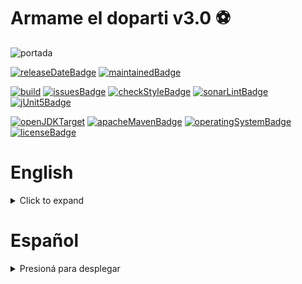 # Armame el doparti v3.0 ⚽

![portada](./src/main/res/img/readme/cover.png)

[![releaseDateBadge](https://img.shields.io/badge/release%20date-tbd-yellow)]()
[![maintainedBadge](https://img.shields.io/badge/maintained-yes-brightgreen)]()

[![build](https://github.com/akmsw/armame-el-doparti/actions/workflows/maven.yml/badge.svg?branch=develop-v3.0)](https://github.com/akmsw/armame-el-doparti/actions/workflows/maven.yml)
[![issuesBadge](https://img.shields.io/github/issues/akmsw/armame-el-doparti.svg?logo=github)](https://github.com/akmsw/armame-el-doparti/issues)
[![checkStyleBadge](https://img.shields.io/badge/checkstyle10.3.1-passing-brightgreen)](https://checkstyle.sourceforge.io/)
[![sonarLintBadge](https://img.shields.io/badge/sonarlint-passing-brightgreen?logo=sonarlint)](https://www.sonarlint.org/)
[![jUnit5Badge](https://img.shields.io/badge/junit5-passing-brightgreen?logo=junit5)](https://junit.org/junit5/)

[![openJDKTarget](https://img.shields.io/badge/jdk-11%2B-red?logo=openjdk)](https://openjdk.org/projects/jdk/11/)
[![apacheMavenBadge](https://img.shields.io/badge/apache-maven-orange?logo=apachemaven)](https://maven.apache.org/)
[![operatingSystemBadge](https://img.shields.io/badge/os-cross--platform-blueviolet?logo=windows-terminal)](https://en.wikipedia.org/wiki/Cross-platform_software)
[![licenseBadge](https://img.shields.io/badge/gpl-3.0-blue?logo=gnu)](https://www.gnu.org/licenses/gpl-3.0.en.html)

# English
<details>
  <summary>Click to expand</summary>

  ## 📜 Index
  - [What is it?](https://github.com/akmsw/armame-el-doparti#-what-is-it)
  - [Requirements](https://github.com/akmsw/armame-el-doparti#-requirements)
      - [Java](https://github.com/akmsw/armame-el-doparti#-java)
          - [Minimum version](https://github.com/akmsw/armame-el-doparti#minimum-version)
          - [Recommended version](https://github.com/akmsw/armame-el-doparti#recommended-version)
  - [Download](https://github.com/akmsw/armame-el-doparti#-download)
  - [Installation & execution](https://github.com/akmsw/armame-el-doparti#%EF%B8%8F-installation--execution)
  - [How to use it?](https://github.com/akmsw/armame-el-doparti#-how-to-use-it)
  - [New features](https://github.com/akmsw/armame-el-doparti#-new-features)
      - [Players anchoring](https://github.com/akmsw/armame-el-doparti#-players-anchoring)
  - [Improvements](https://github.com/akmsw/armame-el-doparti#-improvements)
  - [Troubleshooting](https://github.com/akmsw/armame-el-doparti#%EF%B8%8F-troubleshooting)
      - [On Linux](https://github.com/akmsw/armame-el-doparti#-on-linux)
  - [Issues & suggestions](https://github.com/akmsw/armame-el-doparti#%EF%B8%8F-issues--suggestions)
  - [Screenshots](https://github.com/akmsw/armame-el-doparti#-screenshots)

  ## 🔎 What is it?
  Completely developed in Java and fully refactored, the new version of this program offers a fast and intuitive way to generate teams for soccer matches with 7 players per team, distributed either randomly or based on their skill.\
  It offers the possibility of "anchoring" two or more players to each other, thus guaranteeing that they will remain on the same team regardless of the chosen distribution method.

  ## 📦 Requirements
  ### ☕ Java
  - #### Minimum version
      🟡 [Java 11](https://www.oracle.com/ar/java/technologies/javase/jdk11-archive-downloads.html)
  - #### Recommended version
      🟢 [Java 17](https://www.oracle.com/java/technologies/javase/jdk17-archive-downloads.html) *(or newer)*

  ## 📥 Download
  The latest stable version of the program is available for download in the [releases](https://github.com/akmsw/armame-el-doparti/releases) section.

  ## ▶️ Installation & execution
  Beyond the listed requirements, no further installation is needed to run this program.\
  Once the file with the ***.jar*** extension has been downloaded, and regardless of the operating system you use, you can go to the folder where it is located and open it with a simple *double click*.\
  In case you are on Linux and the program does not open, see the [troubleshooting on Linux](https://github.com/akmsw/armame-el-doparti#-en-linux) section.\
  Another way to run this program is to open a terminal inside the file's containing folder and run the command:
  ```bash
  java -jar file_name.jar
  ```

  ## 📝 How to use it?
  The user will be able to generate their teams by entering the names of the players to be drawn in each position.\
  The standard team formation is:
  - **Central defenders**: 1
  - **Lateral defenders**: 2
  - **Midfielders**: 2
  - **Forwards**: 1
  - **Goalkeepers**: 1

  Once the names of all the players to distribute in each position for both teams have been entered, it will be possible to select whether to distribute them randomly, or based on their skill.\
  If the second option is chosen, the user will be prompted for a skill number from 1 ***(bad player)*** to 5 ***(excellent player)*** for each player.\
  Finally, the teams will be assembled in the most fair way possible.\
  If the players are distributed based on their skill, the optimal distribution will be unique. If you decide to distribute them randomly, you can redistribute them as many times as you want.

  ## ⭐ New features
  ### 🔗 Players anchoring
  The objective of this feature is to indicate that at least two players selected by the user must belong to the same team regardless of the distribution chosen. The maximum possible number of players to pin to the same team is 6, thus guaranteeing that there are always at least two players left unpinned in order to make a distribution.\
  For this, a checkbox labeled "*Anclar jugadores*" is provided in the names input window. If the user checks this checkbox, after selecting the player distribution method, a window will be presented in which there will be all the entered players names and their respective checkbox. Players whose checkbox is checked will be pinned to the same team.\
  It will not be possible to anchor all players of the same type to the same team (i.e., if all midfielders are anchored for the same team, the other team will not have midfielders and this is not possible). The same goes for anchoring more than half of the registered players for a particular position to the same team.

  ## ✅ Improvements
  - Much more comfortable, intuitive and nicer GUI than in previous versions.
  - Major GUI bugs fix.
  - More efficient algorithms for players distribution were implemented.
  - Non-vital classes and methods were dropped, significantly improving abstraction, code modularization, maintainability, and program execution speed.
  - Implementation of regular expressions to lighten tasks.
  - Important refactoring changes.

  ## 🛠️ Troubleshooting
  ### 🐧 On Linux
  - If the ***.jar*** file does not run when you double-click it, follow the steps below:
      - Right click on the downloaded file
      - Go to properties
      - Open with...
      - In the custom command input field, enter: `java -jar`
      - Set as default option for execution of .jar files

  ## ⚠️ Issues & suggestions
  If the program has an error that must be reported to fix it, if you have thought of any new functionality to add to the program, or if you think that something could be modified, the [issues](https://github.com/akmsw/armame-el-doparti/issues) section is open for you to make these reports and/or suggestions. A GitHub account is required to open a new issue in the repository. In order to work on it as quickly as possible, I provide you with some templates for each case where I ask you for all the information that will be useful to me.

  ## 📸 Screenshots
  ![main_menu_window](./src/main/res/img/readme/ss1.png)\
  *Main menu window*

  ![help_window](./src/main/res/img/readme/ss2.png)\
  *Help window*

  ![names_input_window](./src/main/res/img/readme/ss3.png)\
  *Names input window*

  ![anchorages_window](./src/main/res/img/readme/ss4.png)\
  *Anchorages window*

  ![skills_window](./src/main/res/img/readme/ss5.png)\
  *Skills window*

  ![results_window_1](./src/main/res/img/readme/ss6.png)\
  *Random distribution without anchorages*

  ![results_window_2](./src/main/res/img/readme/ss7.png)\
  *Random distribution with three anchorages*

  ![results_window_3](./src/main/res/img/readme/ss8.png)\
  *By-skill distribution without anchorages*

</details>

# Español
<details>
  <summary>Presioná para desplegar</summary>

  ## 📜 Índice
  - [¿Qué es?](https://github.com/akmsw/armame-el-doparti#-qu%C3%A9-es)
  - [Requisitos](https://github.com/akmsw/armame-el-doparti#-requisitos)
      - [Java](https://github.com/akmsw/armame-el-doparti#-java)
          - [Versión mínima](https://github.com/akmsw/armame-el-doparti#versi%C3%B3n-m%C3%ADnima)
          - [Versión recomendada](https://github.com/akmsw/armame-el-doparti#versi%C3%B3n-recomendada)
  - [Descarga](https://github.com/akmsw/armame-el-doparti#-descarga)
  - [Instalación y ejecución](https://github.com/akmsw/armame-el-doparti#%EF%B8%8F-instalaci%C3%B3n-y-ejecuci%C3%B3n)
  - [¿Cómo se usa?](https://github.com/akmsw/armame-el-doparti#-c%C3%B3mo-se-usa)
  - [Nuevas funcionalidades](https://github.com/akmsw/armame-el-doparti#-nuevas-funcionalidades)
      - [Anclaje de jugadores](https://github.com/akmsw/armame-el-doparti#-anclaje-de-jugadores)
  - [Mejoras](https://github.com/akmsw/armame-el-doparti#-mejoras)
  - [Solución a problemas frecuentes](https://github.com/akmsw/armame-el-doparti#%EF%B8%8F-soluci%C3%B3n-de-problemas-comunes)
      - [En Linux](https://github.com/akmsw/armame-el-doparti#-en-linux)
  - [Reportes y sugerencias](https://github.com/akmsw/armame-el-doparti#%EF%B8%8F-reportes-y-sugerencias)
  - [Capturas de pantalla](https://github.com/akmsw/armame-el-doparti#-capturas-de-pantalla)

  ## 🔎 ¿Qué es?
  Desarrollado completamente en Java y refactorizado en su totalidad, la nueva versión de este programa ofrece una rápida e intuitiva manera de generar equipos para partidos de fútbol 7, ya sea con distribución aleatoria de jugadores o basada en puntuaciones.\
  Se ofrece la posibilidad de "anclar" dos o más jugadores entre sí, garantizando de esta forma que queden en el mismo equipo sin importar el método de distribución elegido.

  ## 📦 Requisitos
  ### ☕ Java
  - #### Versión mínima
      🟡 [Java 11](https://www.oracle.com/ar/java/technologies/javase/jdk11-archive-downloads.html)
  - #### Versión recomendada
      🟢 [Java 17](https://www.oracle.com/java/technologies/javase/jdk17-archive-downloads.html) *(o más reciente)*

  ## 📥 Descarga
  La versión estable más reciente del programa se encuentra disponible para descargar en la sección [releases](https://github.com/akmsw/armame-el-doparti/releases) de este proyecto.

  ## ▶️ Instalación y ejecución
  Más allá de los requisitos listados, no hace falta ninguna instalación para correr este programa.\
  Una vez descargado el archivo con extensión ***.jar***, e independientemente del sistema operativo que uses, podés dirigirte a la carpeta donde está situado y abrirlo con un simple *doble click*. En caso de estar en Linux y que el programa no se abra, revisá la sección de [solución a problemas frecuentes en linux](https://github.com/akmsw/armame-el-doparti#-en-linux).\
  Una alternativa es abrir una terminal dentro de la carpeta contenedora del archivo y ejecutar el comando:
  ```bash
  java -jar nombre_del_archivo.jar
  ```

  ## 📝 ¿Cómo se usa?
  Primero vas a tener que ingresar los nombres de los jugadores a sortear en cada posición.\
  La distribución estándar de jugadores por equipo es:
  - **Defensores centrales**: 1
  - **Defensores laterales**: 2
  - **Mediocampistas**: 2
  - **Delanteros**: 1
  - **Arqueros**: 1

  Una vez ingresados los nombres de todos los jugadores a repartir en cada posición para ambos equipos, vas a poder seleccionar si distribuirlos de manera aleatoria o en base a una puntuación.\
  Si elegís la segunda opción, vas a tener que ingresar una puntuación de 1 ***(mal jugador)*** a 5 ***(excelente jugador)*** para cada uno.\
  Finalmente, los equipos se van a armar de la manera más equitativa posible.\
  Si los jugadores se reparten en base a sus puntuaciones, la distribución óptima va a ser única. Si se los reparte de manera aleatoria, vas a poder redistribuirlos tantas veces como quieras.

  ## ⭐ Nuevas funcionalidades
  ### 🔗 Anclaje de jugadores
  El objetivo de esta funcionalidad es la de indicarle al programa que al menos dos jugadores seleccionados por el usuario tienen que estar en el mismo equipo sin importar la distribución que se elija para el resto. El número máximo posible de jugadores a anclar a un mismo equipo es de 6, garantizando así que siempre queden al menos dos jugadores sin anclar para poder realizar alguna distribución.\
  Para esto, hay una casilla rotulada con el texto "*Anclar jugadores*" en la ventana de ingreso de nombres. Si tildás esta casilla, luego de seleccionar el método de distribución de jugadores, vas a ver una ventana con una lista con todos los nombres ingresados, cada uno con una casilla similar asignada. Los jugadores cuya casilla esté tildada van a ser anclados al mismo equipo.\
  No se pueden anclar a un mismo equipo todos los jugadores de un mismo tipo (por ejemplo, si se anclan todos los mediocampistas para un mismo equipo, el otro equipo no va a tener mediocampistas y esto no es posible). Lo mismo sucede con anclar a un mismo equipo más de la mitad de jugadores registrados para una posición particular.

  ## ✅ Mejoras
  - GUI mucho más cómoda, intuitiva y agradable que en versiones anteriores.
  - Arreglo de importantes bugs de la GUI.
  - Se implementaron algoritmos más eficientes para las distribuciones.
  - Se prescindió de clases y métodos que no eran vitales, mejorando significativamente la abstracción, la modularización del código, su mantenibilidad y la velocidad de ejecución del programa.
  - Se implementarion expresiones regulares para alivianar tareas.
  - Importantes cambios de refactorización.

  ## 🛠️ Solución a problemas frecuentes
  ### 🐧 En Linux
  - Si el archivo ***.jar*** no se ejecuta al hacerle doble click, hacé esto:
      - Click derecho sobre el archivo descargado
      - Propiedades
      - Abrir con...
      - En el campo de ingreso de comando personalizado, poné: `java -jar`
      - Seleccionalo como opción predeterminada para la ejecución de archivos .jar

  ## ⚠️ Reportes y sugerencias
  Si el programa presenta algún error que debería ser reportado para arreglarlo, si se te ocurrió alguna nueva funcionalidad para agregar al programa, o si opinás que algo podría ser modificado, la sección de [issues](https://github.com/akmsw/armame-el-doparti/issues) está abierta para que hagas estos reportes y/o sugerencias. Es necesario tener una cuenta en GitHub para abrir un nuevo reporte en el repositorio. Para poder trabajar en eso lo más rápidamente posible, te proveo unas plantillas para cada caso donde te pido toda la información que necesito.

  ## 📸 Capturas de pantalla
  ![ventana_principal](./src/main/res/img/readme/ss1.png)\
  *Menú principal*

  ![ventana_ayuda](./src/main/res/img/readme/ss2.png)\
  *Ventana de ayuda*

  ![ventana_ingreso_nombres](./src/main/res/img/readme/ss3.png)\
  *Ventana de ingreso de nombres*

  ![ventana_anclajes](./src/main/res/img/readme/ss4.png)\
  *Ventana de anclajes*

  ![ventana_puntuaciones](./src/main/res/img/readme/ss5.png)\
  *Ventana de puntuaciones*

  ![ventana_resultados_1](./src/main/res/img/readme/ss6.png)\
  *Resultado de distribución aleatoria sin anclajes*

  ![ventana_resultados_2](./src/main/res/img/readme/ss7.png)\
  *Resultado de distribución aleatoria con tres anclajes distintos*

  ![ventana_resultados_3](./src/main/res/img/readme/ss8.png)\
  *Resultado de distribución por puntuaciones sin anclajes*
</details>